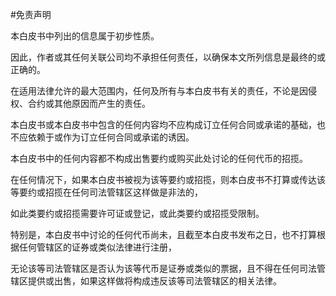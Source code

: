 #免责声明



本白皮书中列出的信息属于初步性质。

因此，作者或其任何关联公司均不承担任何责任，以确保本文所列信息是最终的或正确的。

在适用法律允许的最大范围内，任何及所有与本白皮书有关的责任，不论是因侵权、合约或其他原因而产生的责任。

本白皮书或本白皮书中包含的任何内容均不应构成订立任何合同或承诺的基础，也不应依赖于或作为订立任何合同或承诺的诱因。



本白皮书中的任何内容都不构成出售要约或购买此处讨论的任何代币的招揽。

在任何情况下，如果本白皮书被视为该等要约或招揽，则本白皮书不打算或传达该等要约或招揽在任何司法管辖区这样做是非法的，

如此类要约或招揽需要许可证或登记，或此类要约或招揽受限制。

特别是，本白皮书中讨论的任何代币尚未，且截至本白皮书发布之日，也不打算根据任何管辖区的证券或类似法律进行注册，

无论该等司法管辖区是否认为该等代币是证券或类似的票据，且不得在任何司法管辖区提供或出售，如果这样做将构成违反该等司法管辖区的相关法律。
